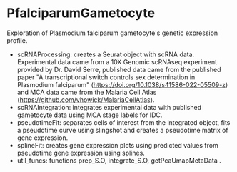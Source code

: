 # PfalciparumGametocyte
Exploration of Plasmodium falciparum gametocyte's genetic expression profile.

* scRNAProcessing: creates a Seurat object with scRNA data. Experimental data came from a 10X Genomic scRNAseq experiment provided by Dr. David Serre, published data came from the published paper "A transcriptional switch controls sex determination in Plasmodium falciparum" (https://doi.org/10.1038/s41586-022-05509-z) and MCA data came from the Malaria Cell Atlas (https://github.com/vhowick/MalariaCellAtlas).
* scRNAIntegration: integrates experimental data with published gametocyte data using MCA stage labels for IDC. 
* pseudotimeFit: separates cells of interest from the integrated object, fits a pseudotime curve using slingshot and creates a pseudotime matrix of gene expression.
* splineFit: creates gene expression plots using predicted values from pseudotime gene expression using splines.
* util_funcs: functions prep_S.O, integrate_S.O, getPcaUmapMetaData .
 
